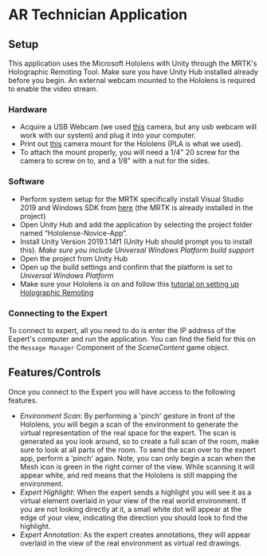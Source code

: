 # AR Technician Application

## Setup
This application uses the Microsoft Hololens with Unity through the MRTK's Holographic Remoting Tool. Make sure you have Unity Hub installed already before you begin. An external webcam mounted to the Hololens is required to enable the video stream.

### Hardware
- Acquire a USB Webcam (we used [this](https://www.logitech.com/en-us/product/hd-pro-webcam-c920) camera, but any usb webcam will work with our system) and plug it into your computer.
- Print out [this](./Assets/Resources/hololensMount_V3.STL) camera mount for the Hololens (PLA is what we used).
- To attach the mount properly, you will need a 1/4" 20 screw for the camera to screw on to, and a 1/8" with a nut for the sides.

### Software
- Perform system setup for the MRTK specifically install Visual Studio 2019 and Windows SDK from [here](https://microsoft.github.io/MixedRealityToolkit-Unity/version/releases/2.1.0/Documentation/GettingStartedWithTheMRTK.html) (the MRTK is already installed in the project)
- Open Unity Hub and add the application by selecting the project folder named “Hololense-Novice-App”.
- Install Unity Version 2019.1.14f1 (Unity Hub should prompt you to install this). *Make sure you include Universal Windows Platform build support*
- Open the project from Unity Hub
- Open up the build settings and confirm that the platform is set to *Universal Windows Platform*
- Make sure your Hololens is on and follow this [tutorial on setting up Holographic Remoting](https://docs.microsoft.com/en-us/windows/mixed-reality/unity-play-mode)

### Connecting to the Expert
To connect to expert, all you need to do is enter the IP address of the Expert's computer and run the application. You can find the field for this on the `Message Manager` Component of the *SceneContent* game object.

## Features/Controls
Once you connect to the Expert you will have access to the following features.
- *Environment Scan*: By performing a 'pinch' gesture in front of the Hololens, you will begin a scan of the environment to generate the virtual representation of the real space for the expert. The scan is generated as you look around, so to create a full scan of the room, make sure to look at all parts of the room. To send the scan over to the expert app, perform a 'pinch' again. Note, you can only begin a scan when the Mesh icon is green in the right corner of the view. While scanning it will appear white, and red means that the Hololens is still mapping the environment.
- *Expert Highlight*: When the expert sends a highlight you will see it as a virtual element overlaid in your view of the real world environment. If you are not looking directly at it, a small white dot will appear at the edge of your view, indicating the direction you should look to find the highlight.
- *Expert Annotation*: As the expert creates annotations, they will appear overlaid in the view of the real environment as virtual red drawings.
